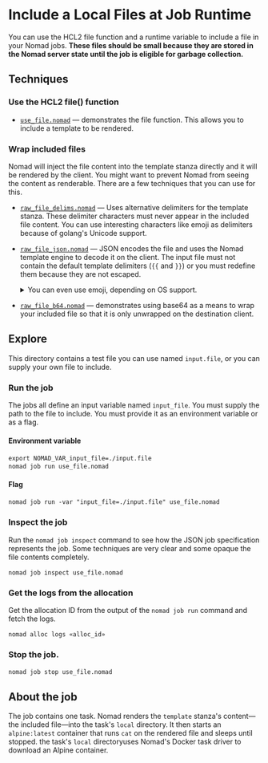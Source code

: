 # Include a Local Files at Job Runtime

You can use the HCL2 file function and a runtime variable to include a file in
your Nomad jobs. **These files should be small because they are stored in the
Nomad server state until the job is eligible for garbage collection.**

## Techniques

### Use the HCL2 file() function

- [`use_file.nomad`] — demonstrates the file function. This allows you to include
a template to be rendered.

### Wrap included files

Nomad will inject the file content into the template stanza directly and it
will be rendered by the client. You might want to prevent Nomad from seeing
the content as renderable. There are a few techniques that you can use for
this.

- [`raw_file_delims.nomad`] — Uses alternative delimiters for the template
  stanza. These delimiter characters must never appear in the included file
  content. You can use interesting characters like emoji as delimiters
  because of golang's Unicode support.

- [`raw_file_json.nomad`] — JSON encodes the file and uses the Nomad template
  engine to decode it on the client. The input file must not contain the default
  template delimiters (`{{` and `}}`) or you must redefine them because they are
  not escaped.
  <details><summary>You can even use emoji, depending on OS support.</summary>

  !["Image of the Nomad UI's job definition tab showing the "prohibited" emoji as LedtDelimiter and RightDelimiter"](doc/emoji-delimiters.png "Emoji are fun and functional.")

  </details>

- [`raw_file_b64.nomad`] — demonstrates using base64 as a means to wrap your
  included file so that it is only unwrapped on the destination client.

## Explore

This directory contains a test file you can use named `input.file`, or you can
supply your own file to include.

### Run the job

The jobs all define an input variable named `input_file`. You must supply the
path to the file to include. You must provide it as an environment variable or
as a flag. 

#### Environment variable

```
export NOMAD_VAR_input_file=./input.file
nomad job run use_file.nomad
```

#### Flag

```
nomad job run -var "input_file=./input.file" use_file.nomad
```

### Inspect the job

Run the `nomad job inspect` command to see how the JSON job specification
represents the job. Some techniques are very clear and some opaque the
file contents completely.

```
nomad job inspect use_file.nomad
```

### Get the logs from the allocation

Get the allocation ID from the output of the `nomad job run` command and fetch
the logs.

```
nomad alloc logs «alloc_id»
```

### Stop the job.

```
nomad job stop use_file.nomad
```

## About the job

The job contains one task. Nomad renders the `template` stanza's content—the
included file—into the task's `local` directory. It then starts an
`alpine:latest` container that runs `cat` on the rendered file and sleeps
until stopped.  the task's `local` directoryuses Nomad's Docker task driver to
download an Alpine container.

[`use_file.nomad`]: ./use_file.nomad
[`raw_file_delims.nomad`]: ./raw_file_delims.nomad
[`raw_file_json.nomad`]: ./raw_file_json.nomad
[`raw_file_b64.nomad`]: ./raw_file_b64.nomad

